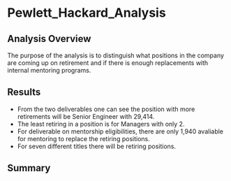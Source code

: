 # Pewlett_Hackard_Analysis

## Analysis Overview
The purpose of the analysis is to distinguish what positions in the company are coming up on retirement and if there is enough replacements with internal mentoring programs. 

## Results
* From the two deliverables one can see the position with more retirements will be Senior Engineer with 29,414. 
* The least retiring in a position is for Managers with only 2. 
* For deliverable on mentorship eligibilities, there are only 1,940 avaliable for mentoring to replace the retiring positions. 
* For seven different titles there will be retiring positions. 

## Summary
